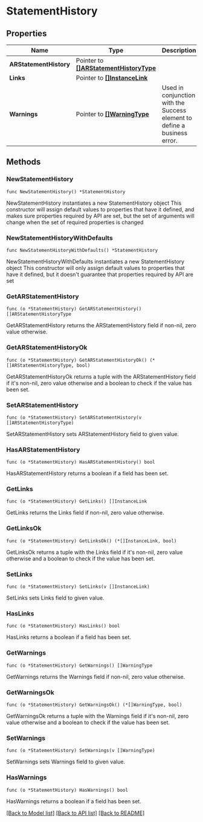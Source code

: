 # StatementHistory

## Properties

Name | Type | Description | Notes
------------ | ------------- | ------------- | -------------
**ARStatementHistory** | Pointer to [**[]ARStatementHistoryType**](ARStatementHistoryType.md) |  | [optional] 
**Links** | Pointer to [**[]InstanceLink**](InstanceLink.md) |  | [optional] 
**Warnings** | Pointer to [**[]WarningType**](WarningType.md) | Used in conjunction with the Success element to define a business error. | [optional] 

## Methods

### NewStatementHistory

`func NewStatementHistory() *StatementHistory`

NewStatementHistory instantiates a new StatementHistory object
This constructor will assign default values to properties that have it defined,
and makes sure properties required by API are set, but the set of arguments
will change when the set of required properties is changed

### NewStatementHistoryWithDefaults

`func NewStatementHistoryWithDefaults() *StatementHistory`

NewStatementHistoryWithDefaults instantiates a new StatementHistory object
This constructor will only assign default values to properties that have it defined,
but it doesn't guarantee that properties required by API are set

### GetARStatementHistory

`func (o *StatementHistory) GetARStatementHistory() []ARStatementHistoryType`

GetARStatementHistory returns the ARStatementHistory field if non-nil, zero value otherwise.

### GetARStatementHistoryOk

`func (o *StatementHistory) GetARStatementHistoryOk() (*[]ARStatementHistoryType, bool)`

GetARStatementHistoryOk returns a tuple with the ARStatementHistory field if it's non-nil, zero value otherwise
and a boolean to check if the value has been set.

### SetARStatementHistory

`func (o *StatementHistory) SetARStatementHistory(v []ARStatementHistoryType)`

SetARStatementHistory sets ARStatementHistory field to given value.

### HasARStatementHistory

`func (o *StatementHistory) HasARStatementHistory() bool`

HasARStatementHistory returns a boolean if a field has been set.

### GetLinks

`func (o *StatementHistory) GetLinks() []InstanceLink`

GetLinks returns the Links field if non-nil, zero value otherwise.

### GetLinksOk

`func (o *StatementHistory) GetLinksOk() (*[]InstanceLink, bool)`

GetLinksOk returns a tuple with the Links field if it's non-nil, zero value otherwise
and a boolean to check if the value has been set.

### SetLinks

`func (o *StatementHistory) SetLinks(v []InstanceLink)`

SetLinks sets Links field to given value.

### HasLinks

`func (o *StatementHistory) HasLinks() bool`

HasLinks returns a boolean if a field has been set.

### GetWarnings

`func (o *StatementHistory) GetWarnings() []WarningType`

GetWarnings returns the Warnings field if non-nil, zero value otherwise.

### GetWarningsOk

`func (o *StatementHistory) GetWarningsOk() (*[]WarningType, bool)`

GetWarningsOk returns a tuple with the Warnings field if it's non-nil, zero value otherwise
and a boolean to check if the value has been set.

### SetWarnings

`func (o *StatementHistory) SetWarnings(v []WarningType)`

SetWarnings sets Warnings field to given value.

### HasWarnings

`func (o *StatementHistory) HasWarnings() bool`

HasWarnings returns a boolean if a field has been set.


[[Back to Model list]](../README.md#documentation-for-models) [[Back to API list]](../README.md#documentation-for-api-endpoints) [[Back to README]](../README.md)


